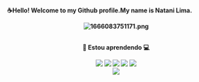 <body>
       
    
  <b>☕Hello! Welcome to my Github profile.My name is Natani<b></b> Lima.<b><br>
<div align="center"

![1666083751171.png](https://user-images.githubusercontent.com/115951530/196397483-b3b6ff29-fd4b-4ff3-a41e-e3bb5c6002ee.png)



<br>🌱 Estou aprendendo 💻<br>

<img src="https://img.shields.io/badge/HTML-239120?style=for-the-badge&logo=html5&logoColor=white">

<img src="https://img.shields.io/badge/Python-3776AB?style=for-the-badge&logo=python&logoColor=white">

<img src="https://img.shields.io/badge/CSS-239120?&style=for-the-badge&logo=css3&logoColor=white" >

<img src="https://img.shields.io/badge/SQL-239120?&style=for-the-badge&logo=css3&logoColor=white" >

<img src= "https://img.shields.io/badge/Java-ED8B00?style=for-the-badge&logo=java&logoColor=white">
            
 <br>            
<img src="https://github-readme-stats.vercel.app/api?username=nlimaaah&show_icons=true&theme=cobalt&include_all_commits=true&count_private=true"><br>


   


